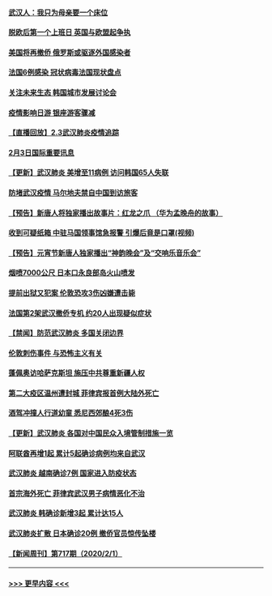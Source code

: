 #### [武汉人：我只为母亲要一个床位](../pages/prog202/a102768250.md?t=02040411) 
#### [脱欧后第一个上班日 英国与欧盟起争执](../pages/prog202/a102768252.md?t=02040411) 
#### [美国将再撤侨 俄罗斯或驱逐外国感染者](../pages/prog202/a102768247.md?t=02040411) 
#### [法国6例感染 冠状病毒法国现状盘点](../pages/prog202/a102768157.md?t=02040411) 
#### [关注未来生态 韩国城市发展讨论会](../pages/prog202/a102768153.md?t=02040411) 
#### [疫情影响日游 银座游客骤减](../pages/prog202/a102768160.md?t=02040411) 
#### [【直播回放】2.3武汉肺炎疫情追踪](../pages/prog202/a102768128.md?t=02040411) 
#### [2月3日国际重要讯息](../pages/prog202/a102767896.md?t=02040411) 
#### [【更新】武汉肺炎 美增至11病例 访问韩国65人失联](../pages/prog202/a102758911.md?t=02040411) 
#### [防堵武汉疫情 马尔地夫禁自中国到访旅客](../pages/prog202/a102767847.md?t=02040411) 
#### [【预告】新唐人将独家播出故事片：红龙之爪 （华为孟晚舟的故事）](../pages/prog202/a102767728.md?t=02040411) 
#### [收到可疑纸箱 中驻马国领事馆急报警 引爆后竟是口罩(视频)](../pages/prog202/a102767695.md?t=02040411) 
#### [【预告】元宵节新唐人独家播出“神韵晚会”及“交响乐音乐会”](../pages/prog202/a102767674.md?t=02040411) 
#### [烟喷7000公尺 日本口永良部岛火山喷发](../pages/prog202/a102767687.md?t=02040411) 
#### [提前出狱又犯案 伦敦恐攻3伤凶嫌遭击毙](../pages/prog202/a102767635.md?t=02040411) 
#### [法国第2架武汉撤侨专机 约20人出现疑似症状](../pages/prog202/a102767617.md?t=02040411) 
#### [【禁闻】防范武汉肺炎  多国关闭边界](../pages/prog202/a102767542.md?t=02040411) 
#### [伦敦刺伤事件 与恐怖主义有关](../pages/prog202/a102767509.md?t=02040411) 
#### [蓬佩奥访哈萨克斯坦 施压中共尊重新疆人权](../pages/prog202/a102767395.md?t=02040411) 
#### [第二大疫区温州遭封城 菲律宾报首例大陆外死亡](../pages/prog202/a102767388.md?t=02040411) 
#### [酒驾冲撞人行道幼童 悉尼西郊酿4死3伤](../pages/prog202/a102767238.md?t=02040411) 
#### [【更新】武汉肺炎 各国对中国民众入境管制措施一览](../pages/prog202/a102767170.md?t=02040411) 
#### [阿联酋再增1起 累计5起确诊病例均来自武汉](../pages/prog202/a102767207.md?t=02040411) 
#### [武汉肺炎 越南确诊7例 国家进入防疫状态](../pages/prog202/a102767186.md?t=02040411) 
#### [首宗海外死亡 菲律宾武汉男子病情恶化不治](../pages/prog202/a102767150.md?t=02040411) 
#### [武汉肺炎 韩确诊新增3起 累计达15人](../pages/prog202/a102767132.md?t=02040411) 
#### [武汉肺炎扩散 日本确诊20例 撤侨官员惊传坠楼](../pages/prog202/a102767109.md?t=02040411) 
#### [【新闻周刊】第717期（2020/2/1）](../pages/prog202/a102767114.md?t=02040411) 

----
#### [ >>> 更早内容 <<< ](../indexes/prog202-earlier.md)

